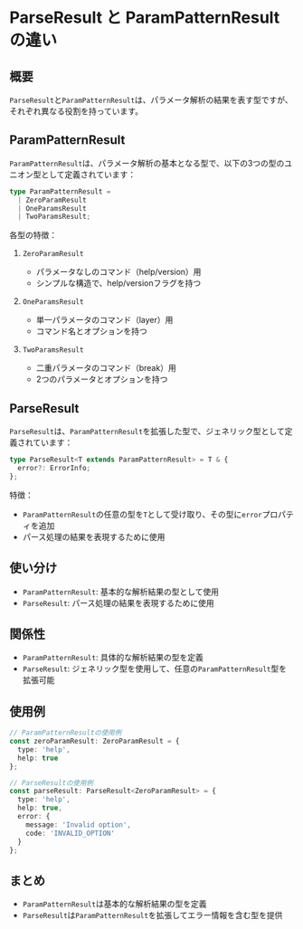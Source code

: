 # ParseResult と ParamPatternResult の違い

## 概要

`ParseResult`と`ParamPatternResult`は、パラメータ解析の結果を表す型ですが、それぞれ異なる役割を持っています。

## ParamPatternResult

`ParamPatternResult`は、パラメータ解析の基本となる型で、以下の3つの型のユニオン型として定義されています：

```typescript
type ParamPatternResult =
  | ZeroParamResult
  | OneParamsResult
  | TwoParamsResult;
```

各型の特徴：

1. `ZeroParamResult`
   - パラメータなしのコマンド（help/version）用
   - シンプルな構造で、help/versionフラグを持つ

2. `OneParamsResult`
   - 単一パラメータのコマンド（layer）用
   - コマンド名とオプションを持つ

3. `TwoParamsResult`
   - 二重パラメータのコマンド（break）用
   - 2つのパラメータとオプションを持つ

## ParseResult

`ParseResult`は、`ParamPatternResult`を拡張した型で、ジェネリック型として定義されています：

```typescript
type ParseResult<T extends ParamPatternResult> = T & {
  error?: ErrorInfo;
};
```

特徴：
- `ParamPatternResult`の任意の型を`T`として受け取り、その型に`error`プロパティを追加
- パース処理の結果を表現するために使用

## 使い分け

- `ParamPatternResult`: 基本的な解析結果の型として使用
- `ParseResult`: パース処理の結果を表現するために使用

## 関係性

- `ParamPatternResult`: 具体的な解析結果の型を定義
- `ParseResult`: ジェネリック型を使用して、任意の`ParamPatternResult`型を拡張可能

## 使用例

```typescript
// ParamPatternResultの使用例
const zeroParamResult: ZeroParamResult = {
  type: 'help',
  help: true
};

// ParseResultの使用例
const parseResult: ParseResult<ZeroParamResult> = {
  type: 'help',
  help: true,
  error: {
    message: 'Invalid option',
    code: 'INVALID_OPTION'
  }
};
```

## まとめ

- `ParamPatternResult`は基本的な解析結果の型を定義
- `ParseResult`は`ParamPatternResult`を拡張してエラー情報を含む型を提供 